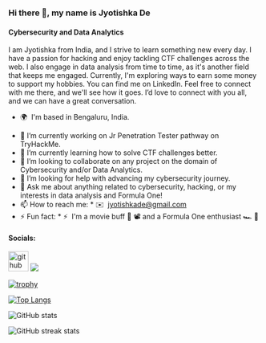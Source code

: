 ### Hi there 👋, my name is Jyotishka De
#### Cybersecurity and Data Analytics
I am Jyotishka from India, and I strive to learn something new every day. I have a passion for hacking and enjoy tackling CTF challenges across the web. I also engage in data analysis from time to time, as it's another field that keeps me engaged. Currently, I'm exploring ways to earn some money to support my hobbies. You can find me on LinkedIn. Feel free to connect with me there, and we'll see how it goes. I’d love to connect with you all, and we can have a great conversation.
* 🌍  I'm based in Bengaluru, India.

- 🔭 I’m currently working on Jr Penetration Tester pathway on TryHackMe. 
- 🌱 I’m currently learning how to solve CTF challenges better. 
- 👯 I’m looking to collaborate on any project on the domain of Cybersecurity and/or Data Analytics. 
- 🤔 I’m looking for help with advancing my cybersecurity journey. 
- 💬 Ask me about anything related to cybersecurity, hacking, or my interests in data analysis and Formula One! 
- 📫 How to reach me: * ✉️  [jyotishkade@gmail.com](mailto:jyotishkade@gmail.com) 
- ⚡ Fun fact: * ⚡  I'm a movie buff 🍿 📽️ and a Formula One enthusiast 🏎️ 🏁 

#### Socials:
[<img src='https://github.com/user-attachments/assets/5362823a-7ec0-40bd-b9ba-a7033a298f2a' alt='github' height='40'>](https://github.com/code-1819) 
[<img src='https://github.com/user-attachments/assets/6d9e554b-92a5-49f2-a756-6391ee22f58d'>](https://www.linkedin.com/in/jyotishkade/)  

[![trophy](https://github-profile-trophy.vercel.app/?username=code-1819&show_icons=true&theme=chartreuse-dark)](https://github.com/ryo-ma/github-profile-trophy)

[![Top Langs](https://github-readme-stats.vercel.app/api/top-langs/?username=code-1819&layout=pie&theme=chartreuse-dark)](https://github.com/anuraghazra/github-readme-stats)

![GitHub stats](https://github-readme-stats.vercel.app/api?username=code-1819&show_icons=true&theme=chartreuse-dark)  

![GitHub streak stats](https://streak-stats.demolab.com/?user=code-1819&show_icons=true&theme=chartreuse-dark)  

